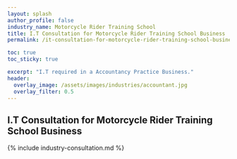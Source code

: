 ```yaml
---
layout: splash 
author_profile: false 
industry_name: Motorcycle Rider Training School
title: I.T Consultation for Motorcycle Rider Training School Business
permalink: /it-consultation-for-motorcycle-rider-training-school-business

toc: true
toc_sticky: true

excerpt: "I.T required in a Accountancy Practice Business."
header:
  overlay_image: /assets/images/industries/accountant.jpg
  overlay_filter: 0.5 
---
```


## I.T Consultation for Motorcycle Rider Training School Business

{% include industry-consultation.md %}
